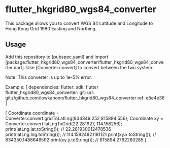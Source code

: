# flutter_hkgrid80_wgs84_converter

This package allows you to convert WGS 84 Latitude and Longitude to Hong Kong Grid 1980 Easting and Northing.

## Usage
Add this repository to [pubspec.yaml] and import [package:flutter_hkgrid80_wgs84_converter/flutter_hkgrid80_wgs84_converter.dart].
Use [Converter.convert] to convert between the two system.

Note: This converter is up to 1e-5% error.

Example: 
[
    dependencies:
        flutter:
            sdk: flutter
        flutter_hkgrid80_wgs84_converter:
            git: 
                url: git://github.com/lowkahonn/flutter_hkgrid80_wgs84_converter
                ref: e5e4e36
]

[
    Coordinate coordinate = Converter.convert.gridToLatLng(834349.252,815894.556);
    Coordinate xy = Converter.convert.latLngToGrid(22.281927, 114.158256);
    print(latLng.lat.toString()); // 22.281930012478536 
    print(latLng.lng.toString()); // 114.15824821181121
    print(xy.x.toString()); // 834350.1488648592
    print(xy.y.toString()); // 815894.2762260285
]
